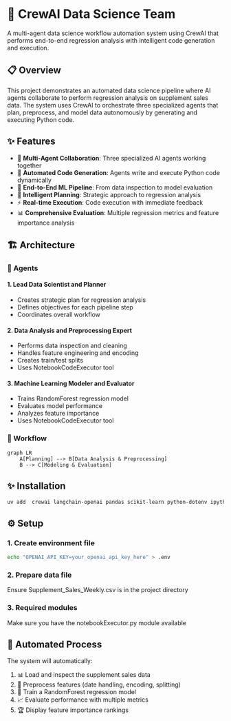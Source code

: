 # 🤖 CrewAI Data Science Team

A multi-agent data science workflow automation system using CrewAI that performs end-to-end regression analysis with intelligent code generation and execution.

## 📋 Overview

This project demonstrates an automated data science pipeline where AI agents collaborate to perform regression analysis on supplement sales data. The system uses CrewAI to orchestrate three specialized agents that plan, preprocess, and model data autonomously by generating and executing Python code.

## ✨ Features

- 🤝 **Multi-Agent Collaboration**: Three specialized AI agents working together
- 🔄 **Automated Code Generation**: Agents write and execute Python code dynamically
- 🚀 **End-to-End ML Pipeline**: From data inspection to model evaluation
- 🧠 **Intelligent Planning**: Strategic approach to regression analysis
- ⚡ **Real-time Execution**: Code execution with immediate feedback
- 📊 **Comprehensive Evaluation**: Multiple regression metrics and feature importance analysis

## 🏗️ Architecture

### 🤖 Agents

#### 1. **Lead Data Scientist and Planner**
- Creates strategic plan for regression analysis
- Defines objectives for each pipeline step
- Coordinates overall workflow

#### 2. **Data Analysis and Preprocessing Expert**
- Performs data inspection and cleaning
- Handles feature engineering and encoding
- Creates train/test splits
- Uses NotebookCodeExecutor tool

#### 3. **Machine Learning Modeler and Evaluator**
- Trains RandomForest regression model
- Evaluates model performance
- Analyzes feature importance
- Uses NotebookCodeExecutor tool

### 🔄 Workflow

```mermaid
graph LR
    A[Planning] --> B[Data Analysis & Preprocessing]
    B --> C[Modeling & Evaluation]
```

## ✨ Installation  
```bash
uv add  crewai langchain-openai pandas scikit-learn python-dotenv ipython
```

## ⚙️ Setup 

### 1. **Create environment file**
```bash
echo "OPENAI_API_KEY=your_openai_api_key_here" > .env
```

### 2. **Prepare data file**
Ensure Supplement_Sales_Weekly.csv is in the project directory

### 3. **Required modules**
Make sure you have the notebookExecutor.py module available


## 🔄 Automated Process

The system will automatically:

1. 📊 Load and inspect the supplement sales data
2. 🔧 Preprocess features (date handling, encoding, splitting)
3. 🤖 Train a RandomForest regression model
4. 📈 Evaluate performance with multiple metrics
5. 🏆 Display feature importance rankings
